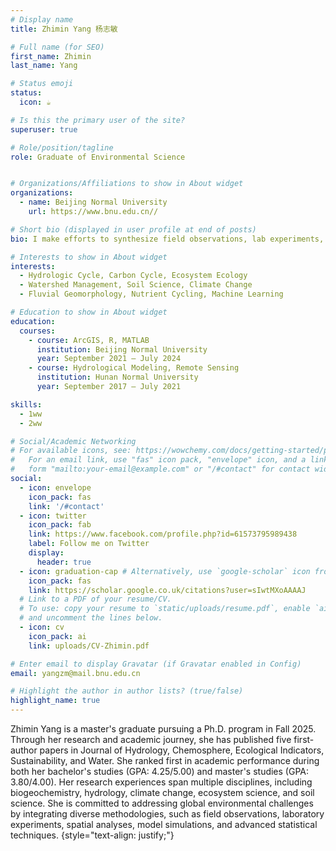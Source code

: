 ```yaml
---
# Display name
title: Zhimin Yang 杨志敏

# Full name (for SEO)
first_name: Zhimin
last_name: Yang

# Status emoji
status:
  icon: ☕️

# Is this the primary user of the site?
superuser: true

# Role/position/tagline
role: Graduate of Environmental Science


# Organizations/Affiliations to show in About widget
organizations:
  - name: Beijing Normal University
    url: https://www.bnu.edu.cn//

# Short bio (displayed in user profile at end of posts)
bio: I make efforts to synthesize field observations, lab experiments, model simulations, machine-learning, and other statistical approaches to understand global environmental issues.

# Interests to show in About widget
interests:
  - Hydrologic Cycle, Carbon Cycle, Ecosystem Ecology
  - Watershed Management, Soil Science, Climate Change
  - Fluvial Geomorphology, Nutrient Cycling, Machine Learning

# Education to show in About widget
education:
  courses:
    - course: ArcGIS, R, MATLAB
      institution: Beijing Normal University
      year: September 2021 – July 2024
    - course: Hydrological Modeling, Remote Sensing
      institution: Hunan Normal University
      year: September 2017 – July 2021

skills: 
  - 1ww
  - 2ww

# Social/Academic Networking
# For available icons, see: https://wowchemy.com/docs/getting-started/page-builder/#icons
#   For an email link, use "fas" icon pack, "envelope" icon, and a link in the
#   form "mailto:your-email@example.com" or "/#contact" for contact widget.
social:
  - icon: envelope
    icon_pack: fas
    link: '/#contact'
  - icon: twitter
    icon_pack: fab
    link: https://www.facebook.com/profile.php?id=61573795989438
    label: Follow me on Twitter
    display:
      header: true
  - icon: graduation-cap # Alternatively, use `google-scholar` icon from `ai` icon pack
    icon_pack: fas
    link: https://scholar.google.co.uk/citations?user=sIwtMXoAAAAJ
  # Link to a PDF of your resume/CV.
  # To use: copy your resume to `static/uploads/resume.pdf`, enable `ai` icons in `params.yaml`,
  # and uncomment the lines below.
  - icon: cv
    icon_pack: ai
    link: uploads/CV-Zhimin.pdf

# Enter email to display Gravatar (if Gravatar enabled in Config)
email: yangzm@mail.bnu.edu.cn

# Highlight the author in author lists? (true/false)
highlight_name: true
---
```



Zhimin Yang is a master's graduate pursuing a Ph.D. program in Fall 2025. Through her research and academic journey, she has published five first-author papers in Journal of Hydrology, Chemosphere, Ecological Indicators, Sustainability, and Water. She ranked first in academic performance during both her bachelor's studies (GPA: 4.25/5.00) and master's studies (GPA: 3.80/4.00). Her research experiences span multiple disciplines, including biogeochemistry, hydrology, climate change, ecosystem science, and soil science. She is committed to addressing global environmental challenges by integrating diverse methodologies, such as field observations, laboratory experiments, spatial analyses, model simulations, and advanced statistical techniques.
{style="text-align: justify;"}

